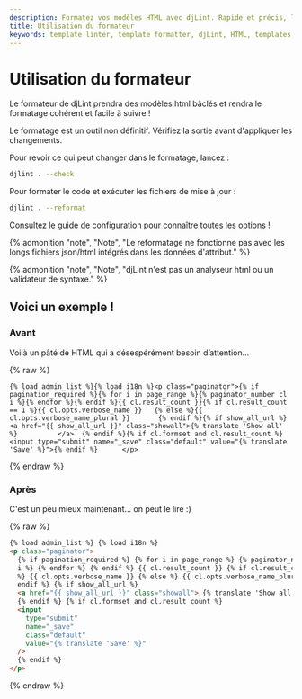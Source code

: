 ```yaml
---
description: Formatez vos modèles HTML avec djLint. Rapide et précis, le résultat fera briller vos modèles.
title: Utilisation du formateur
keywords: template linter, template formatter, djLint, HTML, templates, formatter, linter, formatter usage
---
```


# Utilisation du formateur

Le formateur de djLint prendra des modèles html bâclés et rendra le formatage cohérent et facile à suivre !

Le formatage est un outil non définitif. Vérifiez la sortie avant d'appliquer les changements.

Pour revoir ce qui peut changer dans le formatage, lancez :

```bash
djlint . --check
```

Pour formater le code et exécuter les fichiers de mise à jour :

```bash
djlint . --reformat
```

<div class="box notification is-info is-light">
    <span class="icon is-large"><i class="fas fa-2x fa-circle-arrow-right"></i></span><div class="my-auto ml-3 is-inline-block"><a href="/fr/docs/configuration/">Consultez le guide de configuration pour connaître toutes les options !</a></div>
</div>

{% admonition
   "note",
   "Note",
   "Le reformatage ne fonctionne pas avec les longs fichiers json/html intégrés dans les données d'attribut."
%}

{% admonition
   "note",
   "Note",
   "djLint n'est pas un analyseur html ou un validateur de syntaxe."
%}

## Voici un exemple !

### Avant

Voilà un pâté de HTML qui a désespérément besoin d’attention...

{% raw %}

```
{% load admin_list %}{% load i18n %}<p class="paginator">{% if pagination_required %}{% for i in page_range %}{% paginator_number cl i %}{% endfor %}{% endif %}{{ cl.result_count }}{% if cl.result_count == 1 %}{{ cl.opts.verbose_name }}   {% else %}{{ cl.opts.verbose_name_plural }}       {% endif %}{% if show_all_url %} <a href="{{ show_all_url }}" class="showall">{% translate 'Show all' %}          </a>  {% endif %}{% if cl.formset and cl.result_count %}<input type="submit" name="_save" class="default" value="{% translate 'Save' %}">{% endif %}      </p>
```

{% endraw %}

### Après

C'est un peu mieux maintenant... on peut le lire :)

{% raw %}

```html
{% load admin_list %} {% load i18n %}
<p class="paginator">
  {% if pagination_required %} {% for i in page_range %} {% paginator_number cl
  i %} {% endfor %} {% endif %} {{ cl.result_count }} {% if cl.result_count == 1
  %} {{ cl.opts.verbose_name }} {% else %} {{ cl.opts.verbose_name_plural }} {%
  endif %} {% if show_all_url %}
  <a href="{{ show_all_url }}" class="showall"> {% translate 'Show all' %} </a>
  {% endif %} {% if cl.formset and cl.result_count %}
  <input
    type="submit"
    name="_save"
    class="default"
    value="{% translate 'Save' %}"
  />
  {% endif %}
</p>
```

{% endraw %}
